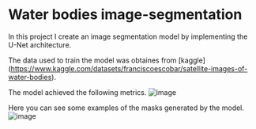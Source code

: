 # Water bodies image-segmentation

In this project I create an image segmentation model by implementing the U-Net architecture.

The data used to train the model was obtaines from [kaggle] (https://www.kaggle.com/datasets/franciscoescobar/satellite-images-of-water-bodies). 

The model achieved the following metrics.
![image](https://github.com/MarcoFidelVasquezRivera/image-segmentation/assets/54719844/bc89d86a-0b64-49d3-bd2c-341f3254238a)




Here you can see some examples of the masks generated by the model.
![image](https://github.com/MarcoFidelVasquezRivera/image-segmentation/assets/54719844/093590f3-0559-4009-b019-9440cf19bcc9)
